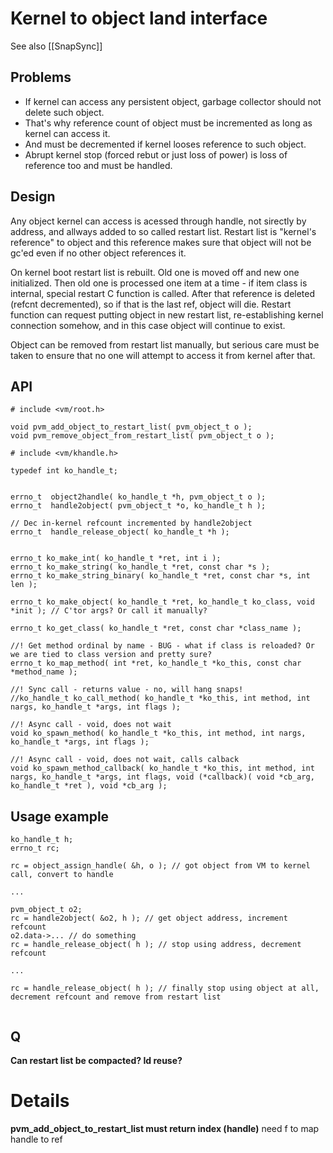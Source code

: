 # Kernel to object land interface #

See also [[SnapSync]]

## Problems ##

* If kernel can access any persistent object, garbage collector should not delete such object.
* That's why reference count of object must be incremented as long as kernel can access it.
* And must be decremented if kernel looses reference to such object.
* Abrupt kernel stop (forced rebut or just loss of power) is loss of reference too and must be handled.

## Design ##

Any object kernel can access is acessed through handle, not sirectly by address, and allways added to so called restart list. Restart list is "kernel's reference" to object and this reference makes sure that object will not be gc'ed even if no other object references it.

On kernel boot restart list is rebuilt. Old one is moved off and new one initialized. Then old one is processed one item at a time - if item class is internal, special restart C function is called. After that reference is deleted (refcnt decremented), so if that is the last ref, object will die. Restart function can request putting object in new restart list, re-establishing kernel connection somehow, and in this case object will continue to exist.

Object can be removed from restart list manually, but serious care must be taken to ensure that no one will attempt to access it from kernel after that.

## API ##

```
# include <vm/root.h>

void pvm_add_object_to_restart_list( pvm_object_t o );
void pvm_remove_object_from_restart_list( pvm_object_t o );

# include <vm/khandle.h>

typedef int ko_handle_t;


errno_t  object2handle( ko_handle_t *h, pvm_object_t o );
errno_t  handle2object( pvm_object_t *o, ko_handle_t h );

// Dec in-kernel refcount incremented by handle2object
errno_t  handle_release_object( ko_handle_t *h );


errno_t ko_make_int( ko_handle_t *ret, int i );
errno_t ko_make_string( ko_handle_t *ret, const char *s );
errno_t ko_make_string_binary( ko_handle_t *ret, const char *s, int len );

errno_t ko_make_object( ko_handle_t *ret, ko_handle_t ko_class, void *init ); // C'tor args? Or call it manually?

errno_t ko_get_class( ko_handle_t *ret, const char *class_name );

//! Get method ordinal by name - BUG - what if class is reloaded? Or we are tied to class version and pretty sure?
errno_t ko_map_method( int *ret, ko_handle_t *ko_this, const char *method_name );

//! Sync call - returns value - no, will hang snaps!
//ko_handle_t ko_call_method( ko_handle_t *ko_this, int method, int nargs, ko_handle_t *args, int flags );

//! Async call - void, does not wait
void ko_spawn_method( ko_handle_t *ko_this, int method, int nargs, ko_handle_t *args, int flags );

//! Async call - void, does not wait, calls calback
void ko_spawn_method_callback( ko_handle_t *ko_this, int method, int nargs, ko_handle_t *args, int flags, void (*callback)( void *cb_arg, ko_handle_t *ret ), void *cb_arg );
```

## Usage example ##

```
ko_handle_t h;
errno_t rc;

rc = object_assign_handle( &h, o ); // got object from VM to kernel call, convert to handle

...

pvm_object_t o2;
rc = handle2object( &o2, h ); // get object address, increment refcount
o2.data->... // do something
rc = handle_release_object( h ); // stop using address, decrement refcount

...

rc = handle_release_object( h ); // finally stop using object at all, decrement refcount and remove from restart list


```
## Q ##

**Can restart list be compacted? Id reuse?**


# Details #

**pvm\_add\_object\_to\_restart\_list must return index (handle)** need f to map handle to ref

